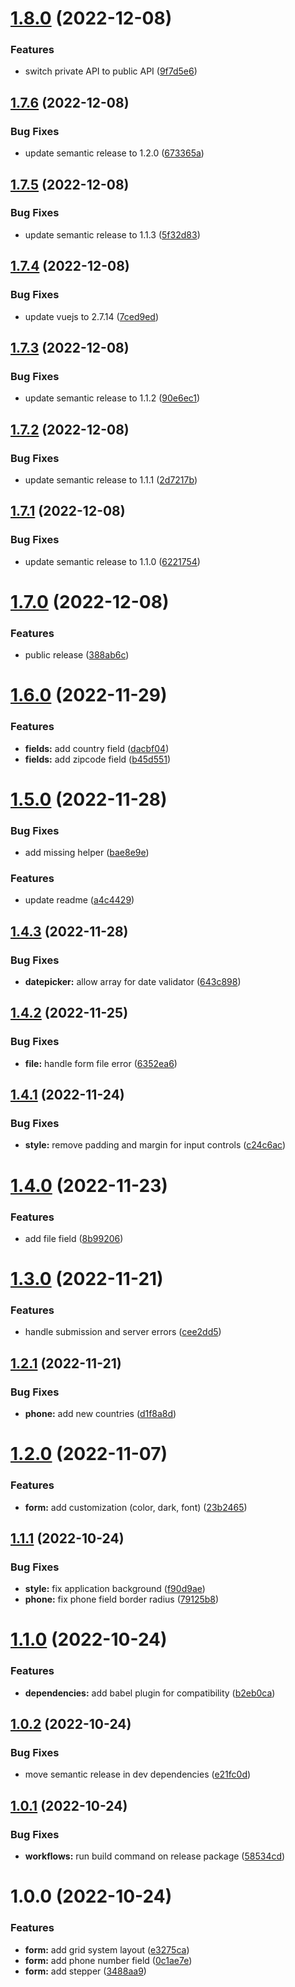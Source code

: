 # [1.8.0](https://github.com/Gatoreviews/gtr-form-renderer/compare/v1.7.6...v1.8.0) (2022-12-08)


### Features

* switch private API to public API ([9f7d5e6](https://github.com/Gatoreviews/gtr-form-renderer/commit/9f7d5e6269deadb789a1a340a0f9e4755a2989b3))

## [1.7.6](https://github.com/Gatoreviews/gtr-form-renderer/compare/v1.7.5...v1.7.6) (2022-12-08)


### Bug Fixes

* update semantic release to 1.2.0 ([673365a](https://github.com/Gatoreviews/gtr-form-renderer/commit/673365ae4b2b7dd8eaabd2f02666abe6ca75224e))

## [1.7.5](https://github.com/Gatoreviews/gtr-form-renderer/compare/v1.7.4...v1.7.5) (2022-12-08)


### Bug Fixes

* update semantic release to 1.1.3 ([5f32d83](https://github.com/Gatoreviews/gtr-form-renderer/commit/5f32d835c756dfbcc0809e18e5c07edc661f5f0e))

## [1.7.4](https://github.com/Gatoreviews/gtr-form-renderer/compare/v1.7.3...v1.7.4) (2022-12-08)


### Bug Fixes

* update vuejs to 2.7.14 ([7ced9ed](https://github.com/Gatoreviews/gtr-form-renderer/commit/7ced9ede107468d36c8b7b1c4d7f605da883b41b))

## [1.7.3](https://github.com/Gatoreviews/gtr-form-renderer/compare/v1.7.2...v1.7.3) (2022-12-08)


### Bug Fixes

* update semantic release to 1.1.2 ([90e6ec1](https://github.com/Gatoreviews/gtr-form-renderer/commit/90e6ec12816793a895d980495857d84dece6c1b1))

## [1.7.2](https://github.com/Gatoreviews/gtr-form-renderer/compare/v1.7.1...v1.7.2) (2022-12-08)


### Bug Fixes

* update semantic release to 1.1.1 ([2d7217b](https://github.com/Gatoreviews/gtr-form-renderer/commit/2d7217b1806178e38ba82a86b78acec23bda6cd9))

## [1.7.1](https://github.com/Gatoreviews/gtr-form-renderer/compare/v1.7.0...v1.7.1) (2022-12-08)


### Bug Fixes

* update semantic release to 1.1.0 ([6221754](https://github.com/Gatoreviews/gtr-form-renderer/commit/62217547a88982d42365ee7ad779f62362fc1e41))

# [1.7.0](https://github.com/Gatoreviews/gtr-form-renderer/compare/v1.6.0...v1.7.0) (2022-12-08)


### Features

* public release ([388ab6c](https://github.com/Gatoreviews/gtr-form-renderer/commit/388ab6cb0437034e9bf95b33284db1931d3cd3f6))

# [1.6.0](https://github.com/Gatoreviews/gtr-form-renderer/compare/v1.5.0...v1.6.0) (2022-11-29)


### Features

* **fields:** add country field ([dacbf04](https://github.com/Gatoreviews/gtr-form-renderer/commit/dacbf046a8c27f7864ee47dd4075d5e9e4d23c3c))
* **fields:** add zipcode field ([b45d551](https://github.com/Gatoreviews/gtr-form-renderer/commit/b45d55129486800a3e7d211f3c5e3bb8d42de9b9))

# [1.5.0](https://github.com/Gatoreviews/gtr-form-renderer/compare/v1.4.3...v1.5.0) (2022-11-28)


### Bug Fixes

* add missing helper ([bae8e9e](https://github.com/Gatoreviews/gtr-form-renderer/commit/bae8e9e2132ce0f41efc87042e4c433e83f6aca7))


### Features

* update readme ([a4c4429](https://github.com/Gatoreviews/gtr-form-renderer/commit/a4c4429906d0bde0d9ecabfdd2e110afe91af48e))

## [1.4.3](https://github.com/Gatoreviews/gtr-form-renderer/compare/v1.4.2...v1.4.3) (2022-11-28)


### Bug Fixes

* **datepicker:** allow array for date validator ([643c898](https://github.com/Gatoreviews/gtr-form-renderer/commit/643c898757cdadf23991df49a06346e7a28788f0))

## [1.4.2](https://github.com/Gatoreviews/gtr-form-renderer/compare/v1.4.1...v1.4.2) (2022-11-25)


### Bug Fixes

* **file:** handle form file error ([6352ea6](https://github.com/Gatoreviews/gtr-form-renderer/commit/6352ea67866287b4adc14dc223ed3a8d9c5fe459))

## [1.4.1](https://github.com/Gatoreviews/gtr-form-renderer/compare/v1.4.0...v1.4.1) (2022-11-24)


### Bug Fixes

* **style:** remove padding and margin for input controls ([c24c6ac](https://github.com/Gatoreviews/gtr-form-renderer/commit/c24c6ac9c5c8cbde9793c66da08d31a33c30581e))

# [1.4.0](https://github.com/Gatoreviews/gtr-form-renderer/compare/v1.3.0...v1.4.0) (2022-11-23)


### Features

* add file field ([8b99206](https://github.com/Gatoreviews/gtr-form-renderer/commit/8b99206dc73ccb3094a46dccf3f8b7ba69986f0f))

# [1.3.0](https://github.com/Gatoreviews/gtr-form-renderer/compare/v1.2.1...v1.3.0) (2022-11-21)


### Features

* handle submission and server errors ([cee2dd5](https://github.com/Gatoreviews/gtr-form-renderer/commit/cee2dd5c30c816989a82df0963c69f1b78750947))

## [1.2.1](https://github.com/Gatoreviews/gtr-form-renderer/compare/v1.2.0...v1.2.1) (2022-11-21)


### Bug Fixes

* **phone:** add new countries ([d1f8a8d](https://github.com/Gatoreviews/gtr-form-renderer/commit/d1f8a8de16dd5a7ab9b88227235eda26b6de51bf))

# [1.2.0](https://github.com/Gatoreviews/gtr-form-renderer/compare/v1.1.1...v1.2.0) (2022-11-07)


### Features

* **form:** add customization (color, dark, font) ([23b2465](https://github.com/Gatoreviews/gtr-form-renderer/commit/23b2465e61916f686420ca91bf3be89c7fb8d249))

## [1.1.1](https://github.com/Gatoreviews/gtr-form-renderer/compare/v1.1.0...v1.1.1) (2022-10-24)


### Bug Fixes

* **style:** fix application background ([f90d9ae](https://github.com/Gatoreviews/gtr-form-renderer/commit/f90d9aea265aec372107f91dee7d10dd67d4f1b5))
* **phone:** fix phone field border radius ([79125b8](https://github.com/Gatoreviews/gtr-form-renderer/commit/79125b8cfee388502dae9829777da087ce2f3014))

# [1.1.0](https://github.com/Gatoreviews/gtr-form-renderer/compare/v1.0.2...v1.1.0) (2022-10-24)


### Features

* **dependencies:** add babel plugin for compatibility ([b2eb0ca](https://github.com/Gatoreviews/gtr-form-renderer/commit/b2eb0ca98fe43b87753cadc4b8c6ed30a352cf87))

## [1.0.2](https://github.com/Gatoreviews/gtr-form-renderer/compare/v1.0.1...v1.0.2) (2022-10-24)


### Bug Fixes

* move semantic release in dev dependencies ([e21fc0d](https://github.com/Gatoreviews/gtr-form-renderer/commit/e21fc0d734cacb246e4119de50298ee07324164d))

## [1.0.1](https://github.com/Gatoreviews/gtr-form-renderer/compare/v1.0.0...v1.0.1) (2022-10-24)


### Bug Fixes

* **workflows:** run build command on release package ([58534cd](https://github.com/Gatoreviews/gtr-form-renderer/commit/58534cdaad8ccc49ebe18e72419ccc6981a456a4))

# 1.0.0 (2022-10-24)


### Features

* **form:** add grid system layout ([e3275ca](https://github.com/Gatoreviews/gtr-form-renderer/commit/e3275ca721e4e82c4a1abd61febfa14d7ee5cfec))
* **form:** add phone number field ([0c1ae7e](https://github.com/Gatoreviews/gtr-form-renderer/commit/0c1ae7e756d42ab51495b58e344ee605f2be8cb8))
* **form:** add stepper ([3488aa9](https://github.com/Gatoreviews/gtr-form-renderer/commit/3488aa997927eca6e3041c2c6285b065b0724893))
